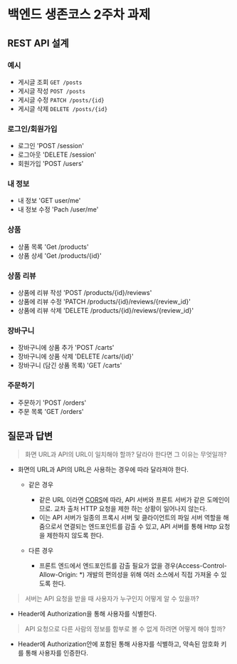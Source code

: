 # 백엔드 생존코스 2주차 과제

## REST API 설계

### 예시

- 게시글 조회 `GET /posts`
- 게시글 작성 `POST /posts`
- 게시글 수정 `PATCH /posts/{id}`
- 게시글 삭제 `DELETE /posts/{id}`

### 로그인/회원가입

- 로그인 'POST /session'
- 로그아웃 'DELETE /session'
- 회원가입 'POST /users'

### 내 정보

- 내 정보 'GET user/me'
- 내 정보 수정 'Pach /user/me'

### 상품

- 상품 목록 'Get /products'
- 상품 상세 'Get /products/{id}'

### 상품 리뷰

- 상품에 리뷰 작성 'POST /products/{id}/reviews'
- 상품에 리뷰 수정 'PATCH /products/{id}/reviews/{review_id}'
- 상품에 리뷰 삭제 'DELETE /products/{id}/reviews/{review_id}'

### 장바구니

- 장바구니에 상품 추가 'POST /carts'
- 장바구니에 상품 삭제 'DELETE /carts/{id}'
- 장바구니 (담긴 상품 목록) 'GET /carts'

### 주문하기

- 주문하기 'POST /orders'
- 주문 목록 'GET /orders'

## 질문과 답변

> 화면 URL과 API의 URL이 일치해야 할까? 달라야 한다면 그 이유는 무엇일까?

- 화면의 URL과 API의 URL은 사용하는 경우에 따라 달라져야 한다.

  - 같은 경우
    - 같은 URL 이라면 [CORS](https://developer.mozilla.org/en-US/docs/Web/HTTP/CORS)에 따라, API 서버와 프론트 서버가 같은 도메인이므로. 교차 출처 HTTP 요청을 제한 하는 상황이 일어나지 않는다.
    - 이는 API 서버가 일종의 프록시 서버 및 클라이언트의 파일 서버 역할을 해 줌으로서 연결되는 엔드포인트를 감출 수 있고, API 서버를 통해 Http 요청을 제한하지 않도록 한다.

  - 다른 경우
    - 프론트 엔드에서 엔드포인트를 감출 필요가 없을 경우(Access-Control-Allow-Origin: *) 개발의 편의성을 위해 여러 소스에서 직접 가져올 수 있도록 한다.

> 서버는 API 요청을 받을 때 사용자가 누구인지 어떻게 알 수 있을까?

- Header에 Authorization을 통해 사용자를 식별한다.

> API 요청으로 다른 사람의 정보를 함부로 볼 수 없게 하려면 어떻게 해야 할까?

- Header에 Authorization안에 포함된 통해 사용자를 식별하고, 약속된 암호화 키를 통해 사용자를 인증한다.
